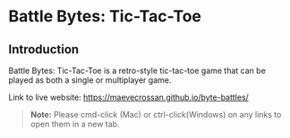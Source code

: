 # **Battle Bytes: Tic-Tac-Toe**

## **Introduction**

Battle Bytes: Tic-Tac-Toe is a retro-style tic-tac-toe game that can be played as both a single or multiplayer game.

Link to live website: 
https://maevecrossan.github.io/byte-battles/

> **Note:** Please cmd-click (Mac) or ctrl-click(Windows) on any links to open them in a new tab.

